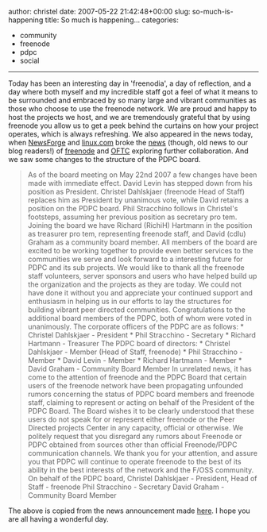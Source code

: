 author: christel
date: 2007-05-22 21:42:48+00:00
slug: so-much-is-happening
title: So much is happening...
categories:
- community
- freenode
- pdpc
- social
---

Today has been an interesting day in 'freenodia', a day of reflection, and a day where both myself and my incredible staff got a feel of what it means to be surrounded and embraced by so many large and vibrant communities as those who choose to use the freenode network. We are proud and happy to host the projects we host, and we are tremendously grateful that by using freenode you allow us to get a peek behind the curtains on how your project operates, which is always refreshing.
We also appeared in the news today, when [NewsForge](http://newsforge.org) and [linux.com](http://linux.com) broke the [news](http://www.linux.com/article.pl?sid=07/05/16/2037231) (though, old news to our blog readers!) of [freenode](http://freenode.net) and [OFTC](http://oftc.net) exploring further collaboration.
And we saw some changes to the structure of the PDPC board.


<blockquote>As of the board meeting on May 22nd 2007 a few changes have been made with immediate effect. David Levin has stepped down from his position as President. Christel Dahlskjaer (freenode Head of Staff) replaces him as President by unanimous vote, while David retains a position on the PDPC board.
Phil Stracchino follows in Christel's footsteps, assuming her previous position as secretary pro tem.
Joining the board we have Richard (RichiH) Hartmann in the position as treasurer pro tem, representing freenode staff, and David (cdlu) Graham as a community board member.
All members of the board are excited to be working together to provide even better services to the communities we serve and look forward to a interesting future for PDPC and its sub projects.
We would like to thank all the freenode staff volunteers, server sponsors and users who have helped build up the organization and the projects as they are today. We could not have done it without you and appreciate your continued support and enthusiasm in helping us in our efforts to lay the structures for building vibrant peer directed communities.
Congratulations to the additional board members of the PDPC, both of whom were voted in unanimously.
The corporate officers of the PDPC are as follows:
* Christel Dahlskjaer - President
* Phil Stracchino - Secretary
* Richard Hartmann - Treasurer
The PDPC board of directors:
* Christel Dahlskjaer - Member (Head of Staff, freenode)
* Phil Stracchino - Member
* David Levin - Member
* Richard Hartmann - Member
* David Graham - Community Board Member
In unrelated news, it has come to the attention of freenode and the PDPC Board that certain users of the freenode network have been propagating unfounded rumors concerning the status of PDPC board members and freenode staff, claiming to represent or acting on behalf of the President of the PDPC Board. The Board wishes it to be clearly understood that these users do not speak for or represent either freenode or the Peer Directed projects Center in any capacity, official or otherwise. We politely request that you disregard any rumors about Freenode or PDPC obtained from sources other than official Freenode/PDPC communication channels.
We thank you for your attention, and assure you that PDPC will continue to operate freenode to the best of its ability in the best interests of the network and the F/OSS community.
On behalf of the PDPC board,
Christel Dahlskjaer - President, Head of Staff - freenode
Phil Stracchino - Secretary
David Graham - Community Board Member</blockquote>


The above is copied from the news announcement made [here](http://freenode.net/news-2007-05-22.shtml).
I hope you are all having a wonderful day.
